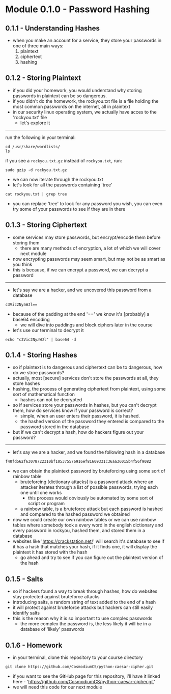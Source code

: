 # Module 0.1.0 - Password Hashing

## 0.1.1 - Understanding Hashes
- when you make an account for a service, they store your passwords in one of three main ways:
	1. plaintext
	2. ciphertext
	3. hashing

## 0.1.2 - Storing Plaintext
- if you did your homework, you would understand why storing passwords in plaintext can be so dangerous. 
- if you didn't do the homework, the rockyou.txt file is a file holding the most common passwords on the internet, all in plaintext
- in our security linux operating system, we actually have acces to the 'rockyou.txt' file
	- let's explore it
---
run the following in your terminal:
```
cd /usr/share/wordlists/
ls
```
if you see a `rockyou.txt.gz` instead of `rockyou.txt`, run:
```
sudo gzip -d rockyou.txt.gz
```
- we can now iterate through the rockyou.txt
- let's look for all the passwords containing 'tree'
```
cat rockyou.txt | grep tree
```
- you can replace 'tree' to look for any password you wish, you can even try some of your passwords to see if they are in there

## 0.1.3 - Storing Ciphertext
- some services may store passwords, but encrypt/encode them before storing them
	- there are many methods of encryption, a lot of which we will cover next module
- now encrypting passwords may seem smart, but may not be as smart as you think
- this is because, if we can encrypt a password, we can decrypt a password
---
- let's say we are a hacker, and we uncovered this password from a database
```
c3Vic2NyaWJl==
```
- because of the padding at the end '\=\=' we know it's [probably] a base64 encoding
	- we will dive into paddings and block ciphers later in the course
- let's use our terminal to decrypt it
```
echo "c3Vic2NyaWJl" | base64 -d
```

## 0.1.4 - Storing Hashes
- so if plaintext is to dangerous and ciphertext can be to dangerous, how do we stroe passwords?
- actually, most [secure] services don't store the passwords at all, they store hashes
- hashing, the process of generating ciphertext from plaintext, using some sort of mathematical function
	- hashes can not be decrypted
- so if services store your passwords in hashes, but you can't decrypt them, how do services know if your password is correct?
	- simple, when an user enters their password, it is hashed.
	- the hashed version of the password they entered is compared to the password stored in the database
- but if we can't decrypt a hash, how do hackers figure out your password?
---
- let's say we are a hacker, and we found the following hash in a database
```
f40fd562f63078722310bf105375576916ef81609331c36aa36015b4f56f9082
```
- we can obtain the plaintext password by bruteforcing using some sort of rainbow table
	- bruteforcing [dictionary attacks] is a password attack where an attacker iterates through a list of possible passwords, trying each one until one works
		- this process would obviously be automated by some sort of script or program
	- a rainbow table, is a bruteforce attack but each password is hashed and compared to the hashed password we obtained
- now we could create our own rainbow tables or we can use rainbow tables where somebody took a every word in the english dictionary and every password in rockyou, hashed them, and stored them in a database
- websites like 'https://crackstation.net/' will search it's database to see if it has a hash that matches your hash, if it finds one, it will display the plaintext it has stored with the hash
	- go ahead and try to see if you can figure out the plaintext version of the hash
	
## 0.1.5 - Salts
- so if hackers found a way to break through hashes, how do websites stay protected against bruteforce attacks
- introducing salts, a random string of text added to the end of a hash
- it will protect against bruteforce attacks but hackers can still easily identify salts
- this is the reason why it is so important to use complex passwords
	- the more complex the password is, the less likely it will be in a database of 'likely' passwords

## 0.1.6 - Homework
- in your terminal, clone this repository to your course directory
```
git clone https://github.com/CosmodiumCS/python-caesar-cipher.git
```
- if you want to see the GitHub page for this repository, i'll have it linked here - 'https://github.com/CosmodiumCS/python-caesar-cipher.git'
- we will need this code for our next module